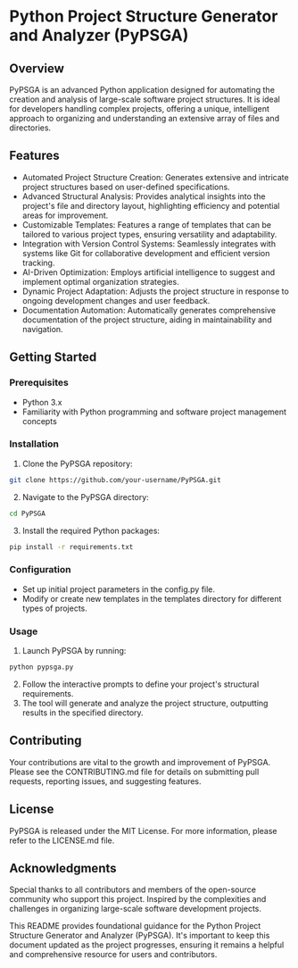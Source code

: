 # Python Project Structure Generator and Analyzer (PyPSGA)

## Overview
PyPSGA is an advanced Python application designed for automating the creation and analysis of large-scale software project structures. It is ideal for developers handling complex projects, offering a unique, intelligent approach to organizing and understanding an extensive array of files and directories.

## Features
- Automated Project Structure Creation: Generates extensive and intricate project structures based on user-defined specifications.
- Advanced Structural Analysis: Provides analytical insights into the project's file and directory layout, highlighting efficiency and potential areas for improvement.
- Customizable Templates: Features a range of templates that can be tailored to various project types, ensuring versatility and adaptability.
- Integration with Version Control Systems: Seamlessly integrates with systems like Git for collaborative development and efficient version tracking.
- AI-Driven Optimization: Employs artificial intelligence to suggest and implement optimal organization strategies.
- Dynamic Project Adaptation: Adjusts the project structure in response to ongoing development changes and user feedback.
- Documentation Automation: Automatically generates comprehensive documentation of the project structure, aiding in maintainability and navigation.

## Getting Started

### Prerequisites
- Python 3.x
- Familiarity with Python programming and software project management concepts

### Installation
1. Clone the PyPSGA repository:
```bash
git clone https://github.com/your-username/PyPSGA.git
```
2. Navigate to the PyPSGA directory:
```bash
cd PyPSGA
```
3. Install the required Python packages:
```bash
pip install -r requirements.txt
```

### Configuration
- Set up initial project parameters in the config.py file.
- Modify or create new templates in the templates directory for different types of projects.

### Usage
1. Launch PyPSGA by running:
```bash
python pypsga.py
```
2. Follow the interactive prompts to define your project's structural requirements.
3. The tool will generate and analyze the project structure, outputting results in the specified directory.

## Contributing
Your contributions are vital to the growth and improvement of PyPSGA. Please see the CONTRIBUTING.md file for details on submitting pull requests, reporting issues, and suggesting features.

## License
PyPSGA is released under the MIT License. For more information, please refer to the LICENSE.md file.

## Acknowledgments
Special thanks to all contributors and members of the open-source community who support this project. Inspired by the complexities and challenges in organizing large-scale software development projects.

This README provides foundational guidance for the Python Project Structure Generator and Analyzer (PyPSGA). It's important to keep this document updated as the project progresses, ensuring it remains a helpful and comprehensive resource for users and contributors.
